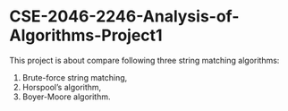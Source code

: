 # CSE-2046-2246-Analysis-of-Algorithms-Project1
This project is about compare following three string matching algorithms:
1. Brute-force string matching,
2. Horspool’s algorithm,
3. Boyer-Moore algorithm.
